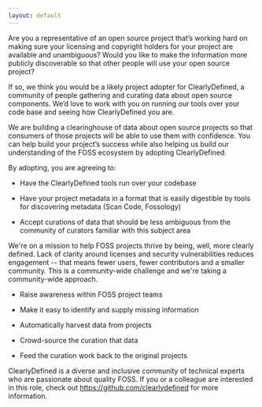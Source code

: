 ```yaml
---
layout: default
---
```


Are you a representative of an open source project that’s working hard
on making sure your licensing and copyright holders for your project
are available and unambiguous? Would you like to make the information
more publicly discoverable so that other people will use your open
source project?

If so, we think you would be a likely project adopter for
ClearlyDefined, a community of people gathering and curating data
about open source components. We’d love to work with you on running
our tools over your code base and seeing how ClearlyDefined you are.

We are building a clearinghouse of data about open source projects so
that consumers of those projects will be able to use them with
confidence. You can help build your project’s success while also
helping us build our understanding of the FOSS ecosystem by adopting
ClearlyDefined.

By adopting, you are agreeing to:

* Have the ClearlyDefined tools run over your codebase

* Have your project metadata in a format that is easily digestible by
  tools for discovering metadata (Scan Code, Fossology)

* Accept curations of data that should be less ambiguous from the
  community of curators familiar with this subject area

We're on a mission to help FOSS projects thrive by being, well, more
clearly defined. Lack of clarity around licenses and security
vulnerabilities reduces engagement -- that means fewer users, fewer
contributors and a smaller community. This is a community-wide
challenge and we're taking a community-wide approach.

* Raise awareness within FOSS project teams

* Make it easy to identify and supply missing information

* Automatically harvest data from projects

* Crowd-source the curation that data

* Feed the curation work back to the original projects

ClearlyDefined is a diverse and inclusive community of technical experts
who are passionate about quality FOSS. If you or a colleague are
interested in this role, check out https://github.com/clearlydefined
for more information.
